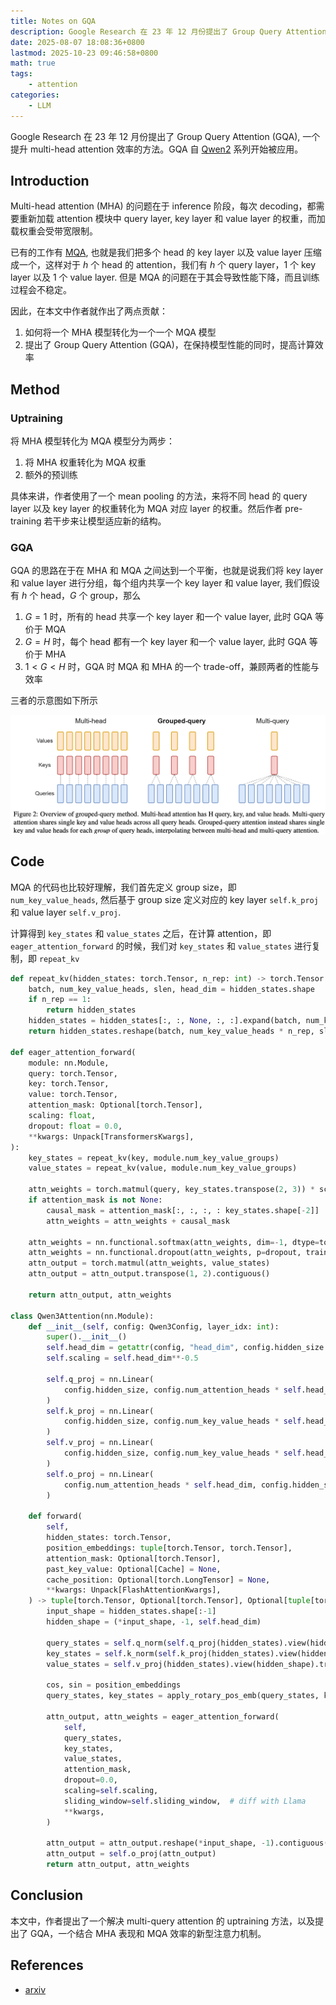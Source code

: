 ```yaml
---
title: Notes on GQA
description: Google Research 在 23 年 12 月份提出了 Group Query Attention (GQA), 一个提升 multi-head attention 效率的方法。GQA 自 Qwen2 系列开始被应用。
date: 2025-08-07 18:08:36+0800
lastmod: 2025-10-23 09:46:58+0800
math: true
tags: 
    - attention
categories:
    - LLM 
---
```



Google Research 在 23 年 12 月份提出了 Group Query Attention (GQA), 一个提升 multi-head attention 效率的方法。GQA 自 [Qwen2](https://maosong.website/p/notes-on-qwen2/) 系列开始被应用。

## Introduction

Multi-head attention (MHA) 的问题在于 inference 阶段，每次 decoding，都需要重新加载 attention 模块中 query layer, key layer 和 value layer 的权重，而加载权重会受带宽限制。

已有的工作有 [MQA](https://maosong.website/p/notes-on-mqa/), 也就是我们把多个 head 的 key layer 以及 value layer 压缩成一个，这样对于 $h$ 个 head 的 attention，我们有 $h$ 个 query layer，$1$ 个 key layer 以及 1 个 value layer. 但是 MQA 的问题在于其会导致性能下降，而且训练过程会不稳定。

因此，在本文中作者就作出了两点贡献：

1. 如何将一个 MHA 模型转化为一个一个 MQA 模型
2. 提出了 Group Query Attention (GQA)，在保持模型性能的同时，提高计算效率

## Method

### Uptraining

将 MHA 模型转化为 MQA 模型分为两步：

1. 将 MHA 权重转化为 MQA 权重
2. 额外的预训练

具体来讲，作者使用了一个 mean pooling 的方法，来将不同 head 的 query layer 以及 key layer 的权重转化为 MQA 对应 layer 的权重。然后作者 pre-training 若干步来让模型适应新的结构。

### GQA

GQA 的思路在于在 MHA 和 MQA 之间达到一个平衡，也就是说我们将 key layer 和 value layer 进行分组，每个组内共享一个 key layer 和 value layer, 我们假设有 $h$ 个 head，$G$ 个 group，那么

1. $G=1$ 时，所有的 head 共享一个 key layer 和一个 value layer, 此时 GQA 等价于 MQA
2. $G=H$ 时，每个 head 都有一个 key layer 和一个 value layer, 此时 GQA 等价于 MHA
3. $1<G<H$ 时，GQA 时 MQA 和 MHA 的一个 trade-off，兼顾两者的性能与效率

三者的示意图如下所示

![Overview of grouped-query methods](MQA_comparison_group_query.png)

## Code

MQA 的代码也比较好理解，我们首先定义 group size，即 `num_key_value_heads`, 然后基于 group size 定义对应的 key layer `self.k_proj` 和 value layer `self.v_proj`.

计算得到 `key_states` 和 `value_states` 之后，在计算 attention，即 `eager_attention_forward` 的时候，我们对 `key_states` 和 `value_states` 进行复制，即 `repeat_kv`

```python
def repeat_kv(hidden_states: torch.Tensor, n_rep: int) -> torch.Tensor:
    batch, num_key_value_heads, slen, head_dim = hidden_states.shape
    if n_rep == 1:
        return hidden_states
    hidden_states = hidden_states[:, :, None, :, :].expand(batch, num_key_value_heads, n_rep, slen, head_dim)
    return hidden_states.reshape(batch, num_key_value_heads * n_rep, slen, head_dim)

def eager_attention_forward(
    module: nn.Module,
    query: torch.Tensor,
    key: torch.Tensor,
    value: torch.Tensor,
    attention_mask: Optional[torch.Tensor],
    scaling: float,
    dropout: float = 0.0,
    **kwargs: Unpack[TransformersKwargs],
):
    key_states = repeat_kv(key, module.num_key_value_groups)
    value_states = repeat_kv(value, module.num_key_value_groups)

    attn_weights = torch.matmul(query, key_states.transpose(2, 3)) * scaling
    if attention_mask is not None:
        causal_mask = attention_mask[:, :, :, : key_states.shape[-2]]
        attn_weights = attn_weights + causal_mask

    attn_weights = nn.functional.softmax(attn_weights, dim=-1, dtype=torch.float32).to(query.dtype)
    attn_weights = nn.functional.dropout(attn_weights, p=dropout, training=module.training)
    attn_output = torch.matmul(attn_weights, value_states)
    attn_output = attn_output.transpose(1, 2).contiguous()

    return attn_output, attn_weights

class Qwen3Attention(nn.Module):
    def __init__(self, config: Qwen3Config, layer_idx: int):
        super().__init__()
        self.head_dim = getattr(config, "head_dim", config.hidden_size // config.num_attention_heads)
        self.scaling = self.head_dim**-0.5

        self.q_proj = nn.Linear(
            config.hidden_size, config.num_attention_heads * self.head_dim, bias=config.attention_bias
        )
        self.k_proj = nn.Linear(
            config.hidden_size, config.num_key_value_heads * self.head_dim, bias=config.attention_bias
        )
        self.v_proj = nn.Linear(
            config.hidden_size, config.num_key_value_heads * self.head_dim, bias=config.attention_bias
        )
        self.o_proj = nn.Linear(
            config.num_attention_heads * self.head_dim, config.hidden_size, bias=config.attention_bias
        )

    def forward(
        self,
        hidden_states: torch.Tensor,
        position_embeddings: tuple[torch.Tensor, torch.Tensor],
        attention_mask: Optional[torch.Tensor],
        past_key_value: Optional[Cache] = None,
        cache_position: Optional[torch.LongTensor] = None,
        **kwargs: Unpack[FlashAttentionKwargs],
    ) -> tuple[torch.Tensor, Optional[torch.Tensor], Optional[tuple[torch.Tensor]]]:
        input_shape = hidden_states.shape[:-1]
        hidden_shape = (*input_shape, -1, self.head_dim)

        query_states = self.q_norm(self.q_proj(hidden_states).view(hidden_shape)).transpose(1, 2)
        key_states = self.k_norm(self.k_proj(hidden_states).view(hidden_shape)).transpose(1, 2)
        value_states = self.v_proj(hidden_states).view(hidden_shape).transpose(1, 2)

        cos, sin = position_embeddings
        query_states, key_states = apply_rotary_pos_emb(query_states, key_states, cos, sin)

        attn_output, attn_weights = eager_attention_forward(
            self,
            query_states,
            key_states,
            value_states,
            attention_mask,
            dropout=0.0,
            scaling=self.scaling,
            sliding_window=self.sliding_window,  # diff with Llama
            **kwargs,
        )

        attn_output = attn_output.reshape(*input_shape, -1).contiguous()
        attn_output = self.o_proj(attn_output)
        return attn_output, attn_weights
```

## Conclusion

本文中，作者提出了一个解决 multi-query attention 的 uptraining 方法，以及提出了 GQA，一个结合 MHA 表现和 MQA 效率的新型注意力机制。

## References

- [arxiv](https://arxiv.org/abs/2305.13245)
